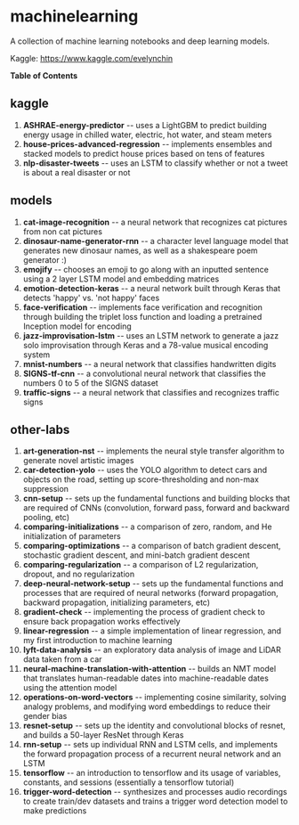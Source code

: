 # machinelearning

A collection of machine learning notebooks and deep learning models.

Kaggle: https://www.kaggle.com/evelynchin

**Table of Contents**

## kaggle
1. **ASHRAE-energy-predictor** -- uses a LightGBM to predict building energy usage in chilled water, electric, hot water, and steam meters
2. **house-prices-advanced-regression** -- implements ensembles and stacked models to predict house prices based on tens of features
3. **nlp-disaster-tweets** -- uses an LSTM to classify whether or not a tweet is about a real disaster or not

## models
1. **cat-image-recognition** -- a neural network that recognizes cat pictures from non cat pictures
2. **dinosaur-name-generator-rnn** -- a character level language model that generates new dinosaur names, as well as a shakespeare poem generator :)
3. **emojify** -- chooses an emoji to go along with an inputted sentence using a 2 layer LSTM model and embedding matrices
4. **emotion-detection-keras** -- a neural network built through Keras that detects 'happy' vs. 'not happy' faces
5. **face-verification** -- implements face verification and recognition through building the triplet loss function and loading a pretrained Inception model for encoding
6. **jazz-improvisation-lstm** -- uses an LSTM network to generate a jazz solo improvisation through Keras and a 78-value musical encoding system
7. **mnist-numbers** -- a neural network that classifies handwritten digits
8. **SIGNS-tf-cnn** -- a convolutional neural network that classifies the numbers 0 to 5 of the SIGNS dataset
9. **traffic-signs** -- a neural network that classifies and recognizes traffic signs

## other-labs
1. **art-generation-nst** -- implements the neural style transfer algorithm to generate novel artistic images
2. **car-detection-yolo** -- uses the YOLO algorithm to detect cars and objects on the road, setting up score-thresholding and non-max suppression
3. **cnn-setup** -- sets up the fundamental functions and building blocks that are required of CNNs (convolution, forward pass, forward and backward pooling, etc)
4. **comparing-initializations** -- a comparison of zero, random, and He initialization of parameters
5. **comparing-optimizations** -- a comparison of batch gradient descent, stochastic gradient descent, and mini-batch gradient descent
6. **comparing-regularization** -- a comparison of L2 regularization, dropout, and no regularization
7. **deep-neural-network-setup** -- sets up the fundamental functions and processes that are required of neural networks (forward propagation, backward propagation, initializing parameters, etc)
8. **gradient-check** -- implementing the process of gradient check to ensure back propagation works effectively
9. **linear-regression** -- a simple implementation of linear regression, and my first introduction to machine learning
10. **lyft-data-analysis** -- an exploratory data analysis of image and LiDAR data taken from a car
11. **neural-machine-translation-with-attention** -- builds an NMT model that translates human-readable dates into machine-readable dates using the attention model
12. **operations-on-word-vectors** -- implementing cosine similarity, solving analogy problems, and modifying word embeddings to reduce their gender bias
13. **resnet-setup** -- sets up the identity and convolutional blocks of resnet, and builds a 50-layer ResNet through Keras
14. **rnn-setup** -- sets up individual RNN and LSTM cells, and implements the forward propagation process of a recurrent neural network and an LSTM
15. **tensorflow** -- an introduction to tensorflow and its usage of variables, constants, and sessions (essentially a tensorflow tutorial)
16. **trigger-word-detection** -- synthesizes and processes audio recordings to create train/dev datasets and trains a trigger word detection model to make predictions
